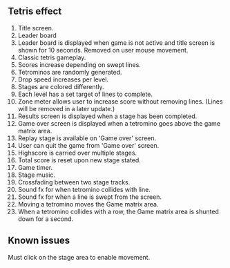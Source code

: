 

## Tetris effect

1. Title screen.
2. Leader board
3. Leader board is displayed when game is not active and title screen is shown for 10 seconds. Removed on user mouse movement.
4. Classic tetris gameplay.
5. Scores increase depending on swept lines.
6. Tetrominos are randomly generated.
7. Drop speed increases per level.
8. Stages are colored differently.
9. Each level has a set target of lines to complete.
10. Zone meter allows user to increase score without removing lines. (Lines will be removed in a later update.)
11. Results screen is displayed when a stage has been completed.
12. Game over screen is displayed when a tetromino goes above the game matrix area.
13. Replay stage is available on 'Game over' screen.
14. User can quit the game from 'Game over' screen.
15. Highscore is carried over multiple stages.
16. Total score is reset upon new stage stated.
17. Game timer.
18. Stage music.
19. Crossfading between two stage tracks.
20. Sound fx for when tetromino collides with line.
21. Sound fx for when a line is swept from the screen.
22. Moving a tetromino moves the Game matrix area.
23. When a tetromino collides with a row, the Game matrix area is shunted down for a second.

## Known issues
Must click on the stage area to enable movement.